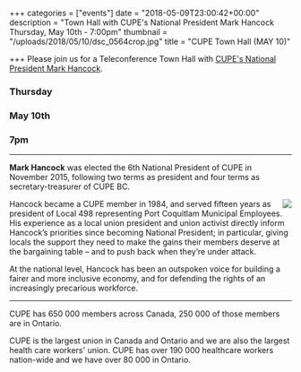 +++
categories = ["events"]
date = "2018-05-09T23:00:42+00:00"
description = "Town Hall with CUPE's National President Mark Hancock Thursday, May 10th - 7:00pm"
thumbnail = "/uploads/2018/05/10/dsc_0564crop.jpg"
title = "CUPE Town Hall (MAY 10)"

+++
Please join us for a Teleconference Town Hall with [CUPE's National President Mark Hancock](https://cupe.ca/mark-hancock-national-president).

### Thursday  
### May 10th
### 7pm


---

**Mark Hancock** was elected the 6th National President of CUPE in November 2015, following two terms as president and four terms as secretary-treasurer of CUPE BC.

<img style="float: right;" src="/uploads/2018/05/10/Mark_Hancock.png">

Hancock became a CUPE member in 1984, and  served fifteen years as president of Local 498 representing Port Coquitlam Municipal Employees. His experience as a local union president  and union activist directly inform Hancock’s priorities since becoming  National President; in particular, giving locals the support they need  to make the gains their members deserve at the bargaining table – and to  push back when they’re under attack.

At the national level, Hancock has been an outspoken voice for  building a fairer and more inclusive economy, and for defending the  rights of an increasingly precarious workforce.

---

CUPE has 650 000 members across Canada, 250 000 of those members are in Ontario.

CUPE is the largest union in Canada and Ontario and we are also the largest health care workers' union.  CUPE has over 190 000 healthcare workers nation-wide and we have over 80 000 in Ontario.
